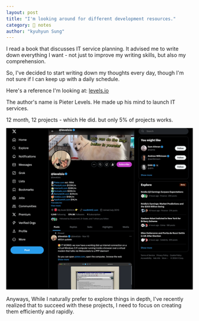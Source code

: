 ```yaml
---
layout: post
title: "I'm looking around for different development resources."
category: 📒 notes
author: "kyuhyun Sung"
---
```


I read a book that discusses IT service planning. It advised me to write down everything I want - not just to improve my writing skills, but also my comprehension.

So, I've decided to start writing down my thoughts every day, though I'm not sure if I can keep up with a daily schedule.

Here's a reference I'm looking at: [levels.io](https://levels.io/blog/)

The author's name is Pieter Levels. He made up his mind to launch IT services.

12 month, 12 projects - which He did.  but only 5% of projects works. 

![](/assets/images/2025-04-07-19-49-50.png)

Anyways, While I naturally prefer to explore things in depth, I've recently realized that to succeed with these projects, I need to focus on creating them efficiently and rapidly.



